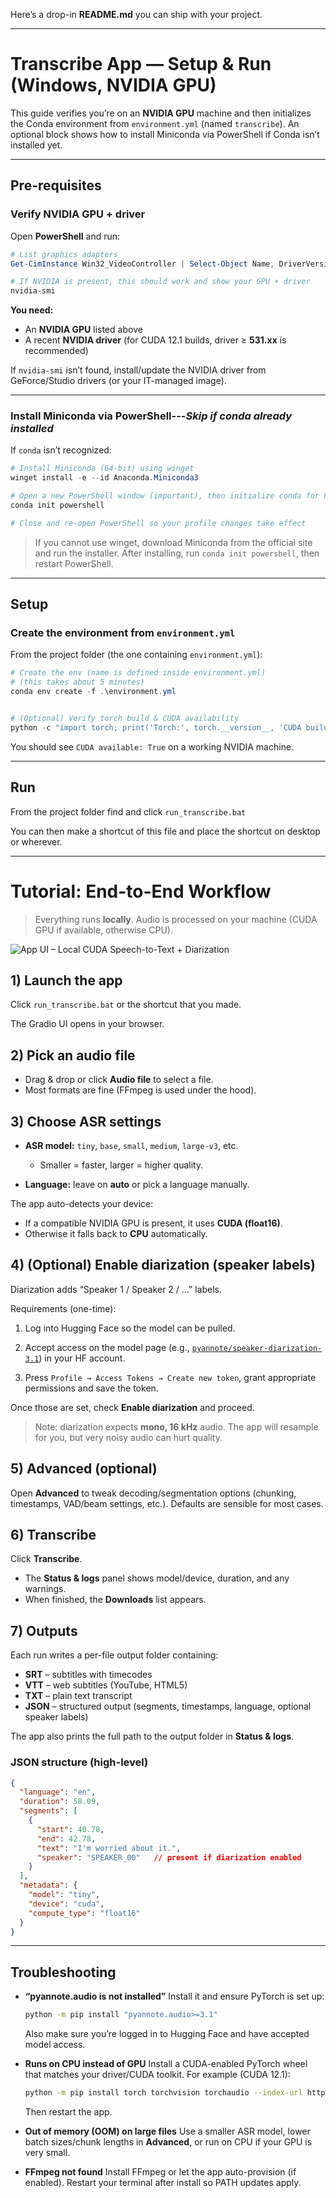 Here’s a drop-in **README.md** you can ship with your project.

---

# Transcribe App — Setup & Run (Windows, NVIDIA GPU)

This guide verifies you’re on an **NVIDIA GPU** machine and then initializes the Conda environment from `environment.yml` (named `transcribe`). An optional block shows how to install Miniconda via PowerShell if Conda isn’t installed yet.

---
## **Pre-requisites**
### Verify NVIDIA GPU + driver

Open **PowerShell** and run:

```powershell
# List graphics adapters
Get-CimInstance Win32_VideoController | Select-Object Name, DriverVersion

# If NVIDIA is present, this should work and show your GPU + driver
nvidia-smi
```

**You need:**

* An **NVIDIA GPU** listed above
* A recent **NVIDIA driver** (for CUDA 12.1 builds, driver ≥ **531.xx** is recommended)

If `nvidia-smi` isn’t found, install/update the NVIDIA driver from GeForce/Studio drivers (or your IT-managed image).

---

### Install Miniconda via PowerShell---***Skip if conda already installed***

If `conda` isn’t recognized:

```powershell
# Install Miniconda (64-bit) using winget
winget install -e --id Anaconda.Miniconda3

# Open a new PowerShell window (important), then initialize conda for PS:
conda init powershell

# Close and re-open PowerShell so your profile changes take effect
```

> If you cannot use winget, download Miniconda from the official site and run the installer. After installing, run `conda init powershell`, then restart PowerShell.

---

## **Setup**
### Create the environment from `environment.yml`

From the project folder (the one containing `environment.yml`):

```powershell
# Create the env (name is defined inside environment.yml) 
# (this takes about 5 minutes)
conda env create -f .\environment.yml


# (Optional) Verify torch build & CUDA availability
python -c "import torch; print('Torch:', torch.__version__, 'CUDA build:', torch.version.cuda); print('CUDA available:', torch.cuda.is_available())"
```

You should see `CUDA available: True` on a working NVIDIA machine.

---

## **Run**

From the project folder find and click `run_transcribe.bat` 

You can then make a shortcut of this file and place the shortcut on desktop or wherever.



---

# Tutorial: End-to-End Workflow

> Everything runs **locally**. Audio is processed on your machine (CUDA GPU if available, otherwise CPU).

![App UI – Local CUDA Speech-to-Text + Diarization](docs/ui.jpeg)


## 1) Launch the app

Click `run_transcribe.bat` or the shortcut that you made.

The Gradio UI opens in your browser.

## 2) Pick an audio file

* Drag & drop or click **Audio file** to select a file.
* Most formats are fine (FFmpeg is used under the hood).

## 3) Choose ASR settings

* **ASR model:** `tiny`, `base`, `small`, `medium`, `large-v3`, etc.

  * Smaller = faster, larger = higher quality.
* **Language:** leave on **auto** or pick a language manually.

The app auto-detects your device:

* If a compatible NVIDIA GPU is present, it uses **CUDA (float16)**.
* Otherwise it falls back to **CPU** automatically.

## 4) (Optional) Enable diarization (speaker labels)

Diarization adds “Speaker 1 / Speaker 2 / …” labels.

Requirements (one-time):

1. Log into Hugging Face so the model can be pulled. 
   
2. Accept access on the model page (e.g., [`pyannote/speaker-diarization-3.1`](https://huggingface.co/pyannote/speaker-diarization-3.1)) in your HF account.

3. Press `Profile → Access Tokens → Create new token`, grant appropriate permissions and save the token.

Once those are set, check **Enable diarization** and proceed.

> Note: diarization expects **mono, 16 kHz** audio. The app will resample for you, but very noisy audio can hurt quality.

## 5) Advanced (optional)

Open **Advanced** to tweak decoding/segmentation options (chunking, timestamps, VAD/beam settings, etc.). Defaults are sensible for most cases.

## 6) Transcribe

Click **Transcribe**.

* The **Status & logs** panel shows model/device, duration, and any warnings.
* When finished, the **Downloads** list appears.

## 7) Outputs

Each run writes a per-file output folder containing:

* **SRT** – subtitles with timecodes
* **VTT** – web subtitles (YouTube, HTML5)
* **TXT** – plain text transcript
* **JSON** – structured output (segments, timestamps, language, optional speaker labels)

The app also prints the full path to the output folder in **Status & logs**.

### JSON structure (high-level)

```json
{
  "language": "en",
  "duration": 58.09,
  "segments": [
    {
      "start": 40.78,
      "end": 42.78,
      "text": "I'm worried about it.",
      "speaker": "SPEAKER_00"   // present if diarization enabled
    }
  ],
  "metadata": {
    "model": "tiny",
    "device": "cuda",
    "compute_type": "float16"
  }
}
```

---

## Troubleshooting

* **“pyannote.audio is not installed”**
  Install it and ensure PyTorch is set up:

  ```bash
  python -m pip install "pyannote.audio>=3.1"
  ```

  Also make sure you’re logged in to Hugging Face and have accepted model access.

* **Runs on CPU instead of GPU**
  Install a CUDA-enabled PyTorch wheel that matches your driver/CUDA toolkit. For example (CUDA 12.1):

  ```bash
  python -m pip install torch torchvision torchaudio --index-url https://download.pytorch.org/whl/cu121
  ```

  Then restart the app.

* **Out of memory (OOM) on large files**
  Use a smaller ASR model, lower batch sizes/chunk lengths in **Advanced**, or run on CPU if your GPU is very small.

* **FFmpeg not found**
  Install FFmpeg or let the app auto-provision (if enabled). Restart your terminal after install so PATH updates apply.


